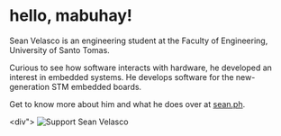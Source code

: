 # hello, mabuhay!

Sean Velasco is an engineering student at the Faculty of Engineering, University of Santo Tomas.

Curious to see how software interacts with hardware, he developed an interest in embedded systems. He develops software for the new-generation STM embedded boards.

Get to know more about him and what he does over at [sean.ph](https://sean.ph).


<div">
    <img src="ko-fi.svg" alt="Support Sean Velasco">
</div>
